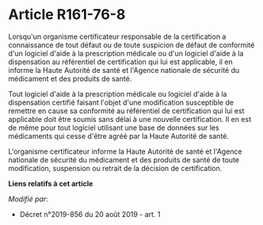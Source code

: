# Article R161-76-8

Lorsqu'un organisme certificateur responsable de la certification a connaissance de tout défaut ou de toute suspicion de
défaut de conformité d'un logiciel d'aide à la prescription médicale ou d'un logiciel d'aide à la dispensation au référentiel
de certification qui lui est applicable, il en informe la Haute Autorité de santé et l'Agence nationale de sécurité du
médicament et des produits de santé.

Tout logiciel d'aide à la prescription médicale ou logiciel d'aide à la dispensation certifié faisant l'objet d'une
modification susceptible de remettre en cause sa conformité au référentiel de certification qui lui est applicable doit être
soumis sans délai à une nouvelle certification. Il en est de même pour tout logiciel utilisant une base de données sur les
médicaments qui cesse d'être agréé par la Haute Autorité de santé.

L'organisme certificateur informe la Haute Autorité de santé et l'Agence nationale de sécurité du médicament et des produits
de santé de toute modification, suspension ou retrait de la décision de certification.

**Liens relatifs à cet article**

_Modifié par_:

  - Décret n°2019-856 du 20 août 2019 - art. 1
